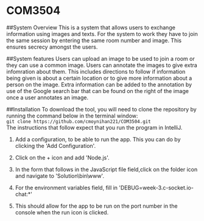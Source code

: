 # COM3504
##System Overview
This is a system that allows users to exchange information using images and texts. For the system to work they have to 
join the same session by entering the same room number and image. This ensures secrecy amongst the users. 

##System features
Users can upload 
an image to be used to join a room or they can use a common image. Users can annotate the images to give extra infomration
about them. This includes directions to follow if information being given is about a certain location or to  give more information about a person on the image. Extra 
information can be added to the annotation by use of the Google search bar that can be found on the right of the image once a user annotates an image.

##Installation
To download the tool, you will need to clone the repository by running the command below in the terminal window: </br>
```git clone https://github.com/cmoynihan221/COM3504.git```
</br>
The instructions that follow expect that you run the program in IntelliJ. 
1. Add a configuration, to be able to run the app. 
This you can do by clicking the 'Add Configuration'. 
   
2. Click on the + icon and add 'Node.js'. 
   
3. In the form that follows in the JavaScript file 
field,click on the folder icon and navigate to 'Solution\bin\www'.
   
4. For the environment variables field, fill in 'DEBUG=week-3.c-socket.io-chat:*'

5. This should allow for the app to be run on the port number in the console when the run icon is clicked.
